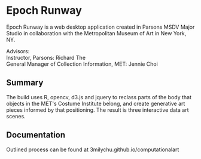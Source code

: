 # Epoch Runway

Epoch Runway is a web desktop application created in Parsons MSDV Major Studio in collaboration with the Metropolitan Museum of Art in New York, NY.

Advisors:<br>
Instructor, Parsons: Richard The<br>
General Manager of Collection Information, MET: Jennie Choi<br>

## Summary

The build uses R, opencv, d3.js and jquery to reclass parts of the body that objects in the MET's Costume Institute belong, and create generative art pieces informed by that positioning. The result is three interactive data art scenes.

## Documentation

Outlined process can be found at 3milychu.github.io/computationalart
